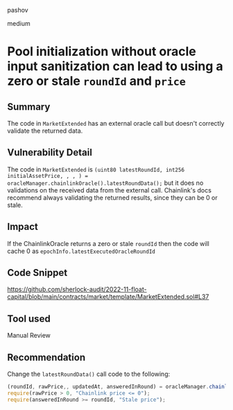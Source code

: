 pashov

medium

# Pool initialization without oracle input sanitization can lead to using a zero or stale `roundId` and `price`

## Summary
The code in `MarketExtended` has an external oracle call but doesn't correctly validate the returned data.

## Vulnerability Detail
The code in `MarketExtended` is `(uint80 latestRoundId, int256 initialAssetPrice, , , ) = oracleManager.chainlinkOracle().latestRoundData();` but it does no validations on the received data from the external call. Chainlink's docs recommend always validating the returned results, since they can be 0 or stale.

## Impact
If the ChainlinkOracle returns a zero or stale `roundId` then the code will cache 0 as `epochInfo.latestExecutedOracleRoundId`

## Code Snippet
https://github.com/sherlock-audit/2022-11-float-capital/blob/main/contracts/market/template/MarketExtended.sol#L37
## Tool used

Manual Review

## Recommendation
Change the `latestRoundData()` call code to the following:
```jsx
(roundId, rawPrice,, updatedAt, answeredInRound) = oracleManager.chainlinkOracle().latestRoundData();
require(rawPrice > 0, "Chainlink price <= 0");
require(answeredInRound >= roundId, "Stale price");
```